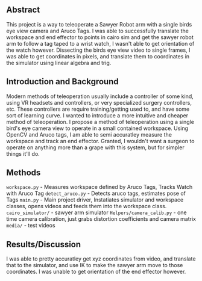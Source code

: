 ## Abstract
This project is a way to teleoperate a Sawyer Robot arm with a single birds eye view camera and Aruco Tags.
I was able to successfully translate the workspace and end effector to points in cairo sim and get the sawyer robot arm to follow a tag taped to a wrist watch, I wasn't able to get orientation of the watch however. 
Dissecting the birds eye view video to single frames, I was able to get coordinates in pixels, and translate them to coordinates in the simulator using linear algebra and trig. 



## Introduction and Background
Modern methods of teleoperation usually include a controller of some kind, using VR headsets and controllers, or very specialized surgery controllers, etc. These controllers are require training/getting used to, and have some sort of learning curve. I wanted to introduce a more intuitive and cheaper method of teleoperation. I propose a method of teleoperation using a single bird's eye camera view to operate in a small contained workspace. Using OpenCV and Aruco tags, I am able to semi accuratley measure the workspace and track an end effector. Granted, I wouldn't want a surgeon to operate on anything more than a grape with this system, but for simpler things it'll do. 


## Methods
`workspace.py` - Measures workspace defined by Aruco Tags, Tracks Watch with Aruco Tag
`detect_aruco.py` - Detects aruco tags, estimates pose of Tags
`main.py` - Main project driver, Instatiates simulator and workspace classes, opens videos and feeds them into the workspace class. 
`cairo_simulator/` - sawyer arm simulator
`Helpers/camera_calib.py` - one time camera calibration, just grabs distortion coefficients and camera matrix
`media/` - test videos


## Results/Discussion
I was able to pretty accuratley get xyz coordinates from video, and translate that to the simulator, and use IK to make the sawyer arm move to those coordinates.
I was unable to get orientation of the end effector however. 

